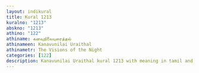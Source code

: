 ```yaml
---
layout: indikural
title: Kural 1213
kuralno: "1213"
abskno: "1213"
athino: "122"
athiname: கனவுநிலையுரைத்தல்
athinameen: Kanavunilai Uraithal
athinametr: The Visions of the Night
categories: [122]
description: Kanavunilai Uraithal kural 1213 with meaning in tamil and english 
---
```


